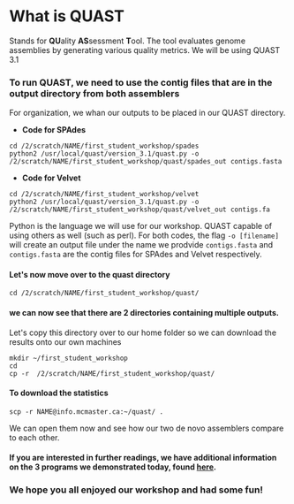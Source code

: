 # What is QUAST
Stands for **QU**ality **AS**sessment **T**ool. The tool evaluates genome assemblies by generating various quality metrics.
We will be using QUAST 3.1

### To run QUAST, we need to use the contig files that are in the output directory from both assemblers
For organization, we whan our outputs to be placed in our QUAST directory.

- **Code for SPAdes**
```
cd /2/scratch/NAME/first_student_workshop/spades
python2 /usr/local/quast/version_3.1/quast.py -o /2/scratch/NAME/first_student_workshop/quast/spades_out contigs.fasta
```
- **Code for Velvet**
```
cd /2/scratch/NAME/first_student_workshop/velvet
python2 /usr/local/quast/version_3.1/quast.py -o /2/scratch/NAME/first_student_workshop/quast/velvet_out contigs.fa
```
Python is the language we will use for our workshop. QUAST capable of using others as well (such as perl).
For both codes, the flag ```-o [filename]``` will create an output file under the name we prodvide 
```contigs.fasta``` and ```contigs.fasta``` are the contig files for SPAdes and Velvet respectively.

#### Let's now move over to the quast directory
```
cd /2/scratch/NAME/first_student_workshop/quast/
```
#### we can now see that there are 2 directories containing multiple outputs.
Let's copy this directory over to our home folder so we can download the results onto our own machines
```
mkdir ~/first_student_workshop
cd
cp -r  /2/scratch/NAME/first_student_workshop/quast/
```
#### To download the statistics
```
scp -r NAME@info.mcmaster.ca:~/quast/ .
```
We can open them now and see how our two de novo assemblers compare to each other.

#### If you are interested in further readings, we have additional information on the 3 programs we demonstrated today, found [here](https://github.com/GregK10/722Workshop_Velvet.SPAdes_YY.MY.GK/blob/main/5_Additional_readings.md).
### We hope you all enjoyed our workshop and had some fun!

